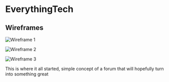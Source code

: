 # EverythingTech

## Wireframes

![Wireframe 1](assets/images/Skärmbild%202023-11-20%20051501.png)

![Wireframe 2](assets/images/Skärmbild%202023-11-20%20051508.png)

![Wireframe 3](assets/images/Skärmbild%202023-11-20%20051518.png)

This is where it all started, simple concept of a forum that will hopefully turn into something great

